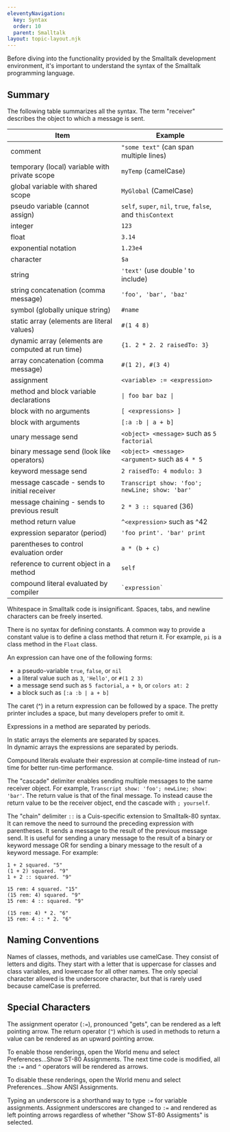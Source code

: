 ```yaml
---
eleventyNavigation:
  key: Syntax
  order: 10
  parent: Smalltalk
layout: topic-layout.njk
---
```


Before diving into the functionality provided
by the Smalltalk development environment,
it's important to understand the syntax of the Smalltalk programming language.

## Summary

The following table summarizes all the syntax.
The term "receiver" describes the object to which a message is sent.

| Item                                              | Example                                                    |
| ------------------------------------------------- | ---------------------------------------------------------- |
| comment                                           | `"some text"` (can span multiple lines)                    |
| temporary (local) variable with private scope     | `myTemp` (camelCase)                                       |
| global variable with shared scope                 | `MyGlobal` (CamelCase)                                     |
| pseudo variable (cannot assign)                   | `self`, `super`, `nil`, `true`, `false`, and `thisContext` |
| integer                                           | `123`                                                      |
| float                                             | `3.14`                                                     |
| exponential notation                              | `1.23e4`                                                   |
| character                                         | `$a`                                                       |
| string                                            | `'text'` (use double ' to include)                         |
| string concatenation (comma message)              | `'foo', 'bar', 'baz'`                                      |
| symbol (globally unique string)                   | `#name`                                                    |
| static array (elements are literal values)        | `#(1 4 8)`                                                 |
| dynamic array (elements are computed at run time) | `{1. 2 * 2. 2 raisedTo: 3}`                                |
| array concatenation (comma message)               | `#(1 2), #(3 4)`                                           |
| assignment                                        | `<variable> := <expression>`                               |
| method and block variable declarations            | `\| foo bar baz \|`                                        |
| block with no arguments                           | `[ <expressions> ]`                                        |
| block with arguments                              | `[:a :b \| a + b]`                                         |
| unary message send                                | `<object> <message>` such as `5 factorial`                 |
| binary message send (look like operators)         | `<object> <message> <argument>` such as `4 * 5`            |
| keyword message send                              | `2 raisedTo: 4 modulo: 3`                                  |
| message cascade - sends to initial receiver       | `Transcript show: 'foo'; newLine; show: 'bar'`             |
| message chaining - sends to previous result       | `2 * 3 :: squared` (36)                                    |
| method return value                               | `^<expression>` such as ^42                                |
| expression separator (period)                     | `'foo print'. 'bar' print`                                 |
| parentheses to control evaluation order           | `a * (b + c)`                                              |
| reference to current object in a method           | `self`                                                     |
| compound literal evaluated by compiler            | `` `expression` ``                                         |

Whitespace in Smalltalk code is insignificant.
Spaces, tabs, and newline characters can be freely inserted.

There is no syntax for defining constants.
A common way to provide a constant value is
to define a class method that return it.
For example, `pi` is a class method in the `Float` class.

An expression can have one of the following forms:

- a pseudo-variable `true`, `false`, or `nil`
- a literal value such as `3`, `'Hello'`, or `#(1 2 3)`
- a message send such as `5 factorial`, `a + b`, or `colors at: 2`
- a block such as `[:a :b | a + b]`

The caret (^) in a return expression can be followed by a space.
The pretty printer includes a space, but many developers prefer to omit it.

Expressions in a method are separated by periods.

In static arrays the elements are separated by spaces.  
In dynamic arrays the expressions are separated by periods.

Compound literals evaluate their expression at compile-time
instead of run-time for better run-time performance.

The "cascade" delimiter enables sending multiple messages
to the same receiver object.
For example, `Transcript show: 'foo'; newLine; show: 'bar'`.
The return value is that of the final message.
To instead cause the return value to be the receiver object,
end the cascade with `; yourself`.

The "chain" delimiter `::` is a Cuis-specific extension to Smalltalk-80 syntax.
It can remove the need to surround the preceding expression with parentheses.
It sends a message to the result of the previous message send.
It is useful for sending a unary message to
the result of a binary or keyword message OR
for sending a binary message to the result of a keyword message.
For example:

```smalltalk
1 + 2 squared. "5"
(1 + 2) squared. "9"
1 + 2 :: squared. "9"

15 rem: 4 squared. "15"
(15 rem: 4) squared. "9"
15 rem: 4 :: squared. "9"

(15 rem: 4) * 2. "6"
15 rem: 4 :: * 2. "6"
```

## Naming Conventions

Names of classes, methods, and variables use camelCase.
They consist of letters and digits.
They start with a letter that is uppercase for classes and class variables,
and lowercase for all other names.
The only special character allowed is the underscore character,
but that is rarely used because camelCase is preferred.

## Special Characters

The assignment operator (`:=`), pronounced "gets",
can be rendered as a left pointing arrow.
The return operator (`^`) which is used in methods to return a value
can be rendered as an upward pointing arrow.

To enable those renderings, open the World menu and
select Preferences...Show ST-80 Assignments.
The next time code is modified, all the `:=` and `^` operators
will be rendered as arrows.

To disable these renderings, open the World menu and
select Preferences...Show ANSI Assignments.

Typing an underscore is a shorthand way to type `:=` for variable assignments.
Assignment underscores are changed to `:=` and rendered as left pointing arrows
regardless of whether "Show ST-80 Assigments" is selected.

